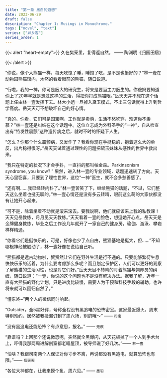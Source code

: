 ```yaml
---
title: "第一章 黑白的遐想"
date: 2023-06-29
draft: false
description: "Chapter 1: Musings in Monochrome."
tags: ["novel", "text"]
series: ["异乡客"]
series_order: 1
---
```


{{< alert "heart-empty">}}
久在樊笼里，复得返自然。 —— 陶渊明《归园田居》

{{< /alert >}}



“你说，像个大熊猫一样，每天吃饱了睡，睡饱了吃，是不是也挺好的？”林一壹在动物园熊猫馆内，木然的看着眼前的熊猫，随口说道。

“行啦，我的一神，你可是医大的研究生，将来是要当主刀医生的。你爸妈要知道你上了20年学就是想过这样的生活，得把你打成熊猫眼。”岳天天并不想在这个话题上任由林一壹发挥下去。林大小姐一旦掉入黛玉模式，不出三句话就得上升到哲学高度。岳天天可不想破坏自己的好心情。

“真的。你看，它们可是国宝啊，工作就是卖萌，生活不愁吃穿，难道你不羡慕？”林一壹还是纠结在这个话题中。这位立志成为外科圣手的“一神”，自从检查出有“特发性震颤”这种遗传病之后，就时不时的怀疑下人生。

“怎么？你那个什么震颤病，又发作了？我看你现在手挺稳的，抱着这么大的单反，出片稳得很呀。”岳天天试着通过理性的问题把黛玉妹妹从感性的世界中救出来。

“我只在特定的状况下才会手抖，一直抖的那叫帕金森。Parkinsonism syndrome, you know? ” 果然，进入林一壹的专业领域，话题迅速转了方向。天天心里窃喜，只要到了理性世界，这位“一神”医生，就不会多愁善感了。

“还有啊……我已经转内科了。”林一壹苦笑了下，继续熊猫的话题，“不过，它们整天这么坐着也挺无聊的。”林一壹心情还是没有多云转晴，眼前这么萌的大家伙都没有让她开心起来。

“可不是，除着坐着不动就是滚来滚去。要我说啊，他们就应该来上我的私教课！天天见岳教练，月月见天天教练。”天天看着一壹的脸色，想逗她开心点。岳天天是金牌健身教练，毕业之后工作没几年就开了一家自己的健身房，瑜伽、游泳、攀岩样样精通。

“你看它们是挺快乐的，可是，好像也少了点自由，熊猫基地是挺大，但……”不知哪根神经被触动了，林一壹好像在说给自己听。

 “熊猫都是远古动物啦，贸贸然让它们在野外生活是行不通的。只要能够繁衍生息快快乐乐的活着，为什么要考虑那么多呢？而且划定保护区，人们可以更好的观察了解熊猫的生活习性，也是对它们好。”岳天天目不转睛的盯着熊猫与饲养员的纠缠，随口说道：“一壹，你说的这个问题也不是没有解决办法。据我了解，近年一直有大熊猫的野化计划，只是进度比较慢，需要人为干预和科技手段的辅助，也许将来就可以回归自然了。”

“懂东咚~”两个人的微信同时响起。

“Outsider，全5星好评，号称全程没有黑追电的恐怖密室。这家最近爆火，周末特别难约，居然被我捡漏订到了周六场，别鸽哦～” —— `司南`

“没有黑追电还能恐怖？有点意思，报名。” —— `无痕`

“靠谱吗？上回那个还说微恐呢，突然就全黑爆闪，从天花板掉了一个人到手术台上，吓得我那两周进解剖室都老瞄屋顶，被导师说了好几次。”—— `林一壹`

“怕啥？我跟司南两个人保证对你寸步不离，再说都没有黑追电，就算恐怖也有限。”—— `岳天天`

“各位大神都在，让我来摸个鱼，周六见。” —— `墨羽`

